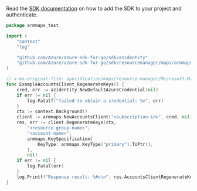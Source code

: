 Read the [SDK documentation](https://github.com/Azure/azure-sdk-for-go/blob/sdk%2Fresourcemanager%2Fmaps%2Farmmaps%2Fv0.2.1/sdk/resourcemanager/maps/armmaps/README.md) on how to add the SDK to your project and authenticate.

```go
package armmaps_test

import (
	"context"
	"log"

	"github.com/Azure/azure-sdk-for-go/sdk/azidentity"
	"github.com/Azure/azure-sdk-for-go/sdk/resourcemanager/maps/armmaps"
)

// x-ms-original-file: specification/maps/resource-manager/Microsoft.Maps/preview/2021-12-01-preview/examples/RegenerateKey.json
func ExampleAccountsClient_RegenerateKeys() {
	cred, err := azidentity.NewDefaultAzureCredential(nil)
	if err != nil {
		log.Fatalf("failed to obtain a credential: %v", err)
	}
	ctx := context.Background()
	client := armmaps.NewAccountsClient("<subscription-id>", cred, nil)
	res, err := client.RegenerateKeys(ctx,
		"<resource-group-name>",
		"<account-name>",
		armmaps.KeySpecification{
			KeyType: armmaps.KeyType("primary").ToPtr(),
		},
		nil)
	if err != nil {
		log.Fatal(err)
	}
	log.Printf("Response result: %#v\n", res.AccountsClientRegenerateKeysResult)
}
```
